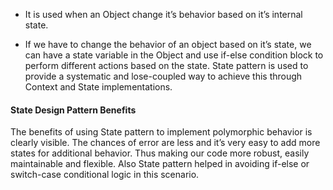 - It is used when an Object change it’s behavior based on it’s internal state.

- If we have to change the behavior of an object based on it’s state, we can have a state variable in the Object and use if-else condition block to perform different actions based on the state. State pattern is used to provide a systematic and lose-coupled way to achieve this through Context and State implementations.

#### State Design Pattern Benefits

The benefits of using State pattern to implement polymorphic behavior is clearly visible. The chances of error are less and it’s very easy to add more states for additional behavior. Thus making our code more robust, easily maintainable and flexible. Also State pattern helped in avoiding if-else or switch-case conditional logic in this scenario.
